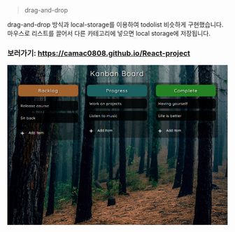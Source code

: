 
> drag-and-drop

drag-and-drop 방식과 local-storage를 이용하여 todolist 비슷하게 구현했습니다.
마우스로 리스트를 끌어서 다른 카테고리에 넣으면 local storage에 저장됩니다.
### 보러가기: <https://camac0808.github.io/React-project>

![메인페이지](mainpage.PNG)
